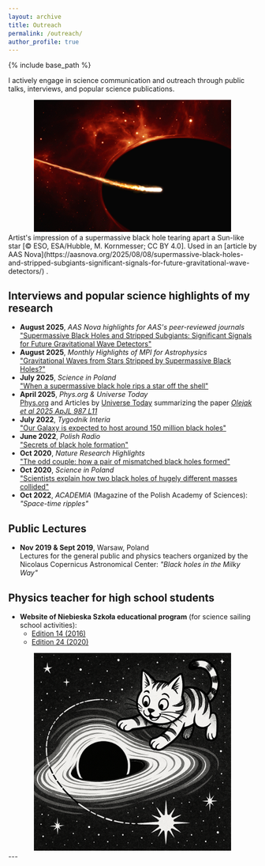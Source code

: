 ```yaml
---
layout: archive
title: Outreach
permalink: /outreach/
author_profile: true
---
```


{% include base_path %}

I actively engage in science communication and outreach through public talks, interviews, and popular science publications. 

 <div style="text-align: center;">
  <img src="./../images/SMBHstar-scaled.jpg" width="400"/>
</div>
Artist's impression of a supermassive black hole tearing apart a Sun-like star [© ESO, ESA/Hubble, M. Kornmesser; CC BY 4.0]. Used in an [article by AAS Nova](https://aasnova.org/2025/08/08/supermassive-black-holes-and-stripped-subgiants-significant-signals-for-future-gravitational-wave-detectors/) .



## Interviews and popular science highlights of my research
- **August 2025**, *AAS Nova highlights for AAS's peer-reviewed journals*  
  ["Supermassive Black Holes and Stripped Subgiants: Significant Signals for Future Gravitational Wave Detectors"](https://aasnova.org/2025/08/08/supermassive-black-holes-and-stripped-subgiants-significant-signals-for-future-gravitational-wave-detectors/)
- **August 2025**, *Monthly Highlights of MPI for Astrophysics*  
  ["Gravitational Waves from Stars Stripped by Supermassive Black Holes?"](https://www.mpa-garching.mpg.de/1125545/hl202508)
- **July 2025**, *Science in Poland*  
  ["When a supermassive black hole rips a star off the shell"](https://naukawpolsce.pl/aktualnosci/news%2C108782%2Cfalujacy-podolbrzym-kiedy-supermasywna-czarna-dziura-oddziera-gwiazde-z)
- **April 2025**, *Phys.org & Universe Today*  
  [Phys.org](https://phys.org/news/2025-04-supermassive-black-holes-stars-helium.html) and
  Articles by [Universe Today](https://www.universetoday.com/articles/supermassive-black-holes-could-strip-stars-down-to-their-helium-cores) summarizing the paper *[Olejak et al 2025 ApJL 987 L11](https://iopscience.iop.org/article/10.3847/2041-8213/ade432)*
- **July 2022**, *Tygodnik Interia*  
  ["Our Galaxy is expected to host around 150 million black holes"](https://tygodnik.interia.pl/news-bada-czarne-dziury-w-naszej-galaktyce-moze-byc-ich-ok-150-mi,nId,6158562)
- **June 2022**, *Polish Radio*  
  ["Secrets of black hole formation"](https://jedynka.polskieradio.pl/artykul/2988212,Tajemnice-powstania-czarnych-dziur)
- **Oct 2020**, *Nature Research Highlights*  
  ["The odd couple: how a pair of mismatched black holes formed"](https://www.nature.com/articles/d41586-020-02792-6)
- **Oct 2020**, *Science in Poland*  
  ["Scientists explain how two black holes of hugely different masses collided"](https://naukawpolsce.pap.pl/aktualnosci/news%2C84121%2Co-tym-jak-doszlo-do-spotkania-dwoch-odmiennych-czarnych-dziur.html)
- **Oct 2022**, *ACADEMIA* (Magazine of the Polish Academy of Sciences): *"Space-time ripples"*
  

## Public Lectures

- **Nov 2019 & Sept 2019**, Warsaw, Poland  
  Lectures for the general public and physics teachers organized by the Nicolaus Copernicus Astronomical Center: *"Black holes in the Milky Way"*

## Physics teacher for high school students
- **Website of Niebieska Szkoła educational program** (for science sailing school activities):  
  - [Edition 14 (2016)](https://www.niebieskaszkola.pl/rejs,niebieska-szkola-14,81/)  
  - [Edition 24 (2020)](https://www.niebieskaszkola.pl/rejs,niebieska-szkola-24,145/)

 <div style="text-align: center;">
  <img src="./../images/SMBHkotek.png" width="400"/>
</div>
---
